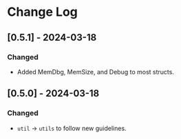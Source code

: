 # Change Log

## [0.5.1] - 2024-03-18

### Changed

* Added MemDbg, MemSize, and Debug to most structs.


## [0.5.0] - 2024-03-18

### Changed

* `util` -> `utils` to follow new guidelines.
